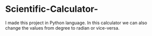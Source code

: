 # Scientific-Calculator-
I made this project in Python language. In this calculator we can also change the values from degree to radian or vice-versa.
